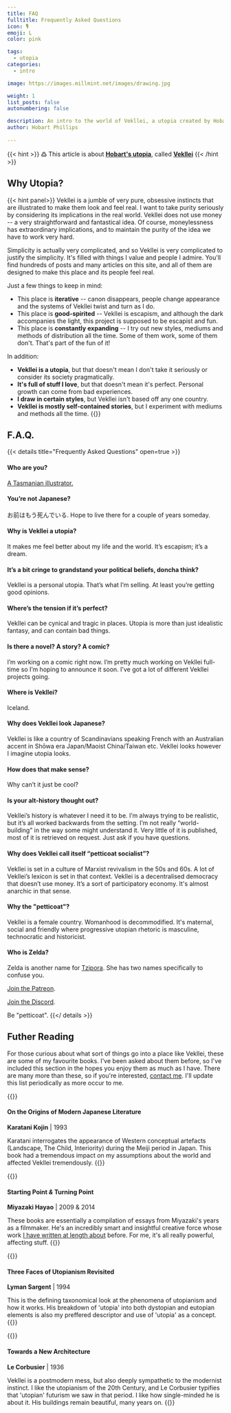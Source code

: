 ```yaml
---
title: FAQ
fulltitle: Frequently Asked Questions
icon: 🎙
emoji: L
color: pink

tags: 
  - utopia
categories:
  - intro

image: https://images.millmint.net/images/drawing.jpg

weight: 1
list_posts: false
autonumbering: false

description: An intro to the world of Vekllei, a utopia created by Hobart Phillips.
author: Hobart Phillips
 
---
```


<style>
#article-info .emoji {
    margin-right: 85px;
}
.markdown a {
color: var(--color-red);
}
.markdown a.anchor {
color: var(--color-red);
}
aside nav ul a {
color: var(--color-red);
}
#article-info .emoji {
color: var(--color-red);
}
</style>

{{< hint >}}
߷ This article is about [**Hobart's utopia**](/intro/#three-utopias), called [**Vekllei**](/utopia/vekllei)
{{< /hint >}}

## Why Utopia?
{{< hint panel>}}
Vekllei is a jumble of very pure, obsessive instincts that are illustrated to make them look and feel real. I want to take purity seriously by considering its implications in the real world. Vekllei does not use money -- a very straightforward and fantastical idea. Of course, moneylessness has extraordinary implications, and to maintain the purity of the idea we have to work very hard.

Simplicity is actually very complicated, and so Vekllei is very complicated to justify the simplicity. It's filled with things I value and people I admire. You'll find hundreds of posts and many articles on this site, and all of them are designed to make this place and its people feel real.

Just a few things to keep in mind:

* This place is **iterative** -- canon disappears, people change appearance and the systems of Vekllei twist and turn as I do.
* This place is **good-spirited** -- Vekllei is escapism, and although the dark accompanies the light, this project is supposed to be escapist and fun.
* This place is **constantly expanding** -- I try out new styles, mediums and methods of distribution all the time. Some of them work, some of them don't. That's part of the fun of it!

In addition:

* **Vekllei is a utopia**, but that doesn't mean I don't take it seriously or consider its society pragmatically.
* **It's full of stuff I love**, but that doesn't mean it's perfect. Personal growth can come from bad experiences.
* **I draw in certain styles**, but Vekllei isn't based off any one country.
* **Vekllei is mostly self-contained stories**, but I experiment with mediums and methods all the time.
{{</hint >}}

## F.A.Q.
{{< details title="Frequently Asked Questions" open=true >}}
#### Who are you?

[A Tasmanian illustrator.](/news/about/)

#### You’re not Japanese?

お前はもう死んでいる. Hope to live there for a couple of years someday.

#### Why is Vekllei a utopia?

It makes me feel better about my life and the world. It’s escapism; it’s a dream.

#### It’s a bit cringe to grandstand your political beliefs, doncha think?

Vekllei is a personal utopia. That’s what I’m selling. At least you’re getting good opinions.

#### Where’s the tension if it’s perfect?

Vekllei can be cynical and tragic in places. Utopia is more than just idealistic fantasy, and can contain bad things.

#### Is there a novel? A story? A comic?

I’m working on a comic right now. I’m pretty much working on Vekllei full-time so I’m hoping to announce it soon. I’ve got a lot of different Vekllei projects going.

#### Where is Vekllei?

Iceland.

#### Why does Vekllei look Japanese?

Vekllei is like a country of Scandinavians speaking French with an Australian accent in Shōwa era Japan/Maoist China/Taiwan etc. Vekllei looks however I imagine utopia looks.

#### How does that make sense?

Why can’t it just be cool?

#### Is your alt-history thought out?

Vekllei’s history is whatever I need it to be. I’m always trying to be realistic, but it’s all worked backwards from the setting. I’m not really “world-building” in the way some might understand it. Very little of it is published, most of it is retrieved on request. Just ask if you have questions.

#### Why does Vekllei call itself “petticoat socialist”?

Vekllei is set in a culture of Marxist revivalism in the 50s and 60s. A lot of Vekllei’s lexicon is set in that context. Vekllei is a decentralised democracy that doesn’t use money. It’s a sort of participatory economy. It's almost anarchic in that sense.

#### Why the "petticoat"?

Vekllei is a female country. Womanhood is decommodified. It's maternal, social and friendly where progressive utopian rhetoric is masculine, technocratic and historicist.

#### Who is Zelda?

Zelda is another name for [Tzipora](/utopia/characters/). She has two names specifically to confuse you.

[Join the Patreon](https://www.patreon.com/vekllei).

[Join the Discord](https://discord.gg/dCE6vSU).

Be "petticoat".
{{</ details >}}

## Futher Reading

For those curious about what sort of things go into a place like Vekllei, these are some of my favourite books. I've been asked about them before, so I've included this section in the hopes you enjoy them as much as I have. There are many more than these, so if you're interested, [contact me](/news/about). I'll update this list periodically as more occur to me.

{{<hint panel>}}
#### On the Origins of Modern Japanese Literature
**Karatani Kojin** | 1993

Karatani interrogates the appearance of Western conceptual artefacts (Landscape, The Child, Interiority) during the Meiji period in Japan. This book had a tremendous impact on my assumptions about the world and affected Vekllei tremendously.
{{</hint>}}

{{<hint panel>}}
#### Starting Point *&* Turning Point
**Miyazaki Hayao** | 2009 & 2014

These books are essentially a compilation of essays from Miyazaki's years as a filmmaker. He's an incredibly smart and insightful creative force whose work [I have written at length about](/news/essays/ghibli) before. For me, it's all really powerful, affecting stuff.
{{</hint>}}

{{<hint panel>}}
#### Three Faces of Utopianism Revisited
**Lyman Sargent** | 1994

This is the defining taxonomical look at the phenomena of utopianism and how it works. His breakdown of 'utopia' into both dystopian and eutopian elements is also my preffered descriptor and use of 'utopia' as a concept.
{{</hint>}}

{{<hint panel>}}
#### Towards a New Architecture
**Le Corbusier** | 1936

Vekllei is a postmodern mess, but also deeply sympathetic to the modernist instinct. I like the utopianism of the 20th Century, and Le Corbusier typifies that 'utopian' futurism we saw in that period. I like how single-minded he is about it. His buildings remain beautiful, many years on.
{{</hint>}}

